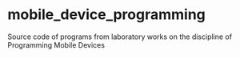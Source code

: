# mobile_device_programming
Source code of programs from laboratory works on the discipline of Programming Mobile Devices
